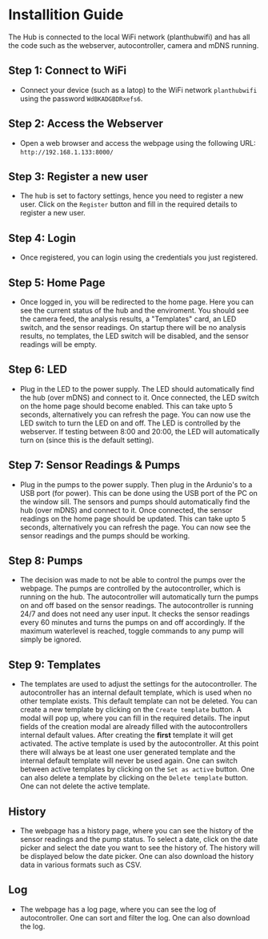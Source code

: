 # Installition Guide

The Hub is connected to the local WiFi network (planthubwifi) and has all the code such as the webserver, autocontroller, camera and mDNS running. 

## Step 1: Connect to WiFi
- Connect your device (such as a latop) to the WiFi network `planthubwifi` using the password `WdBKADGBDRxefs6`.

## Step 2: Access the Webserver
- Open a web browser and access the webpage using the following URL: `http://192.168.1.133:8000/`

## Step 3: Register a new user
- The hub is set to factory settings, hence you need to register a new user. Click on the `Register` button and fill in the required details to register a new user.

## Step 4: Login
- Once registered, you can login using the credentials you just registered.

## Step 5: Home Page
- Once logged in, you will be redirected to the home page. Here you can see the current status of the hub and the enviroment. You should see the camera feed, the analysis results, a "Templates" card, an LED switch, and the sensor readings. On startup there will be no analysis results, no templates, the LED switch will be disabled, and the sensor readings will be empty.

## Step 6: LED
- Plug in the LED to the power supply. The LED should automatically find the hub (over mDNS) and connect to it. Once connected, the LED switch on the home page should become enabled. This can take upto 5 seconds, alternatively you can refresh the page. You can now use the LED switch to turn the LED on and off. The LED is controlled by the webserver. If testing between 8:00 and 20:00, the LED will automatically turn on (since this is the default setting).

## Step 7: Sensor Readings & Pumps
- Plug in the pumps to the power supply. Then plug in the Ardunio's to a USB port (for power). This can be done using the USB port of the PC on the window sill. The sensors and pumps should automatically find the hub (over mDNS) and connect to it. Once connected, the sensor readings on the home page should be updated. This can take upto 5 seconds, alternatively you can refresh the page. You can now see the sensor readings and the pumps should be working.

## Step 8: Pumps
- The decision was made to not be able to control the pumps over the webpage. The pumps are controlled by the autocontroller, which is running on the hub. The autocontroller will automatically turn the pumps on and off based on the sensor readings. The autocontroller is running 24/7 and does not need any user input. It checks the sensor readings every 60 minutes and turns the pumps on and off accordingly. If the maximum waterlevel is reached, toggle commands to any pump will simply be ignored.

## Step 9: Templates
- The templates are used to adjust the settings for the autocontroller. The autocontroller has an internal default template, which is used when no other template exists. This default template can not be deleted. You can create a new template by clicking on the `Create template` button. A modal will pop up, where you can fill in the required details. The input fields of the creation modal are already filled with the autocontrollers internal default values. After creating the **first** template it will get activated. The active template is used by the autocontroller. At this point there will always be at least one user generated template and the internal default template will never be used again. One can switch between active templates by clicking on the `Set as active` button. One can also delete a template by clicking on the `Delete template` button. One can not delete the active template.

## History
- The webpage has a history page, where you can see the history of the sensor readings and the pump status. To select a date, click on the date picker and select the date you want to see the history of. The history will be displayed below the date picker.
One can also download the history data in various formats such as CSV.

## Log
- The webpage has a log page, where you can see the log of autocontroller. One can sort and filter the log. One can also download the log.